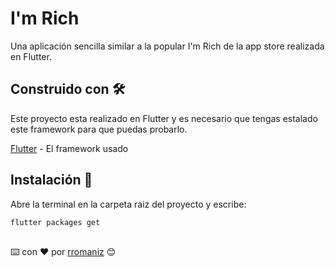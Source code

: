 # I'm Rich

Una aplicación sencilla similar a la popular I'm Rich de la app store realizada en Flutter.

## Construido con 🛠️
Este proyecto esta realizado en Flutter  y es necesario que tengas estalado este framework para que puedas probarlo.

[Flutter](https://flutter.dev) - El framework usado

## Instalación 🚀
Abre la terminal en la carpeta raiz del proyecto y escribe:
```sh
flutter packages get
```

##
⌨️ con ❤️ por [rromaniz](https://github.com/rromaniz) 😊
